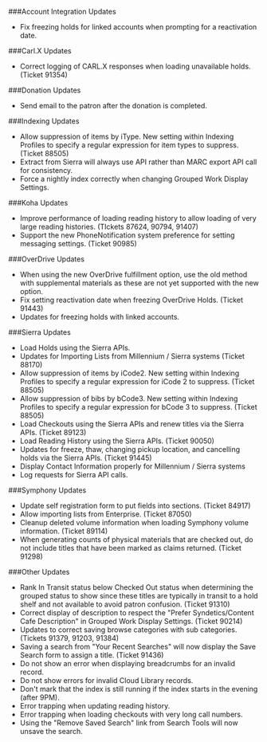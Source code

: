 ###Account Integration Updates
- Fix freezing holds for linked accounts when prompting for a reactivation date.

###Carl.X Updates
- Correct logging of CARL.X responses when loading unavailable holds. (Ticket 91354)

###Donation Updates
- Send email to the patron after the donation is completed.  

###Indexing Updates
- Allow suppression of items by iType. New setting within Indexing Profiles to specify a regular expression for item types to suppress. (Ticket 88505)
- Extract from Sierra will always use API rather than MARC export API call for consistency. 
- Force a nightly index correctly when changing Grouped Work Display Settings.   

###Koha Updates
- Improve performance of loading reading history to allow loading of very large reading histories. (TIckets 87624, 90794, 91407)
- Support the new PhoneNotification system preference for setting messaging settings. (Ticket 90985)

###OverDrive Updates
- When using the new OverDrive fulfillment option, use the old method with supplemental materials as these are not yet supported with the new option.  
- Fix setting reactivation date when freezing OverDrive Holds. (Ticket 91443) 
- Updates for freezing holds with linked accounts. 

###Sierra Updates
- Load Holds using the Sierra APIs.
- Updates for Importing Lists from Millennium / Sierra systems (Ticket 88170)
- Allow suppression of items by iCode2. New setting within Indexing Profiles to specify a regular expression for iCode 2 to suppress. (Ticket 88505) 
- Allow suppression of bibs by bCode3. New setting within Indexing Profiles to specify a regular expression for bCode 3 to suppress. (Ticket 88505)
- Load Checkouts using the Sierra APIs and renew titles via the Sierra APIs. (Ticket 89123) 
- Load Reading History using the Sierra APIs. (Ticket 90050)
- Updates for freeze, thaw, changing pickup location, and cancelling holds via the Sierra APIs. (Ticket 91445)
- Display Contact Information properly for Millennium / Sierra systems
- Log requests for Sierra API calls. 

###Symphony Updates
- Update self registration form to put fields into sections. (Ticket 84917)
- Allow importing lists from Enterprise. (Ticket 87050)
- Cleanup deleted volume information when loading Symphony volume information. (Ticket 89114)
- When generating counts of physical materials that are checked out, do not include titles that have been marked as claims returned. (Ticket 91298)

###Other Updates
- Rank In Transit status below Checked Out status when determining the grouped status to show since these titles are typically in transit to a hold shelf and not available to avoid patron confusion. (Ticket 91310)
- Correct display of description to respect the "Prefer Syndetics/Content Cafe Description" in Grouped Work Display Settings. (Ticket 90214)
- Updates to correct saving browse categories with sub categories. (Tickets 91379, 91203, 91384)  
- Saving a search from "Your Recent Searches" will now display the Save Search form to assign a title. (Ticket 91436)
- Do not show an error when displaying breadcrumbs for an invalid record. 
- Do not show errors for invalid Cloud Library records.  
- Don't mark that the index is still running if the index starts in the evening (after 9PM). 
- Error trapping when updating reading history. 
- Error trapping when loading checkouts with very long call numbers. 
- Using the "Remove Saved Search" link from Search Tools will now unsave the search.